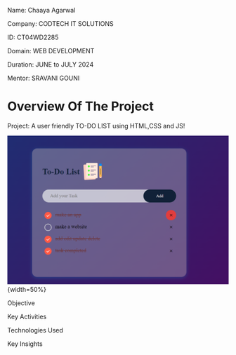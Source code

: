 Name: Chaaya Agarwal

Company: CODTECH IT SOLUTIONS

ID: CT04WD2285

Domain: WEB DEVELOPMENT

Duration: JUNE to JULY 2024

Mentor: SRAVANI GOUNI


# Overview Of The Project

Project: A user friendly TO-DO LIST using HTML,CSS and JS!

![alt text](image.png){width=50%}

Objective 

Key Activities

Technologies Used

Key Insights